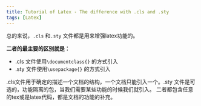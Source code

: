 ```yaml
---
title: Tutorial of Latex - The difference with .cls and .sty
tags: [Latex]
---
```


总的来说，`.cls` 和`.sty` 文件都是用来增强latex功能的。

**二者的最主要的区别就是：**

- .cls 文件使用`\documentclass{}` 的方式引入
- .sty 文件使用`\usepackage{}` 的方式引入

.cls文件用于确定的描述一个文档的结构，一个文档只能引入一个。.sty 文件是可选的，功能隔离的包，当我们需要某些功能的时候我们就引入。
二者都包含任意的tex或是latex代码，都是文档的功能的补充。

